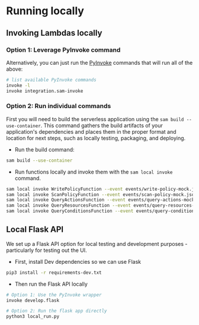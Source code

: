 # Running locally

## Invoking Lambdas locally

### Option 1: Leverage PyInvoke command

Alternatively, you can just run the [PyInvoke](http://www.pyinvoke.org/) commands that will run all of the above:

```bash
# list available PyInvoke commands
invoke -l
invoke integration.sam-invoke
```

### Option 2: Run individual commands

First you will need to build the serverless application using the `sam build --use-container`. This command gathers the build artifacts of your application's dependencies and places them in the proper format and location for next steps, such as locally testing, packaging, and deploying.

* Run the build command:

```bash
sam build --use-container
```

* Run functions locally and invoke them with the `sam local invoke` command.

```bash
sam local invoke WritePolicyFunction --event events/write-policy-mock.json
sam local invoke ScanPolicyFunction --event events/scan-policy-mock.json
sam local invoke QueryActionsFunction --event events/query-actions-mock.json
sam local invoke QueryResourcesFunction --event events/query-resources-mock.json
sam local invoke QueryConditionsFunction --event events/query-conditions-mock.json
```

## Local Flask API

We set up a Flask API option for local testing and development purposes - particularly for testing out the UI.

* First, install Dev dependencies so we can use Flask

```bash
pip3 install -r requirements-dev.txt
```

* Then run the Flask API locally

```bash
# Option 1: Use the PyInvoke wrapper
invoke develop.flask

# Option 2: Run the flask app directly
python3 local_run.py
```
